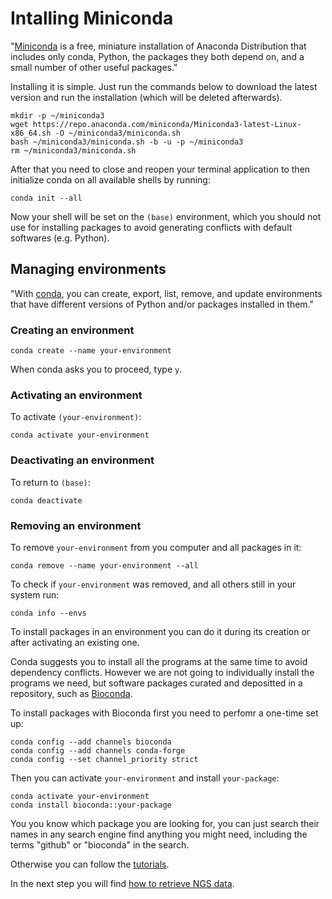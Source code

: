 # Intalling Miniconda

"[Miniconda](https://www.anaconda.com/docs/getting-started/miniconda/main) is a free, miniature installation of Anaconda Distribution that includes only conda, Python, the packages they both depend on, and a small number of other useful packages."

Installing it is simple. Just run the commands below to download the latest version and run the installation (which will be deleted afterwards).

```
mkdir -p ~/miniconda3
wget https://repo.anaconda.com/miniconda/Miniconda3-latest-Linux-x86_64.sh -O ~/miniconda3/miniconda.sh
bash ~/miniconda3/miniconda.sh -b -u -p ~/miniconda3
rm ~/miniconda3/miniconda.sh
```

After that you need to close and reopen your terminal application to then initialize conda on all available shells by running:

```
conda init --all
```

Now your shell will be set on the `(base)` environment, which you should not use for installing packages to avoid generating conflicts with default softwares (e.g. Python).

## Managing environments

"With [conda](https://docs.conda.io/projects/conda/en/latest/user-guide/tasks/manage-environments.html), you can create, export, list, remove, and update environments that have different versions of Python and/or packages installed in them."

### Creating an environment

```
conda create --name your-environment
```

When conda asks you to proceed, type `y`.

### Activating an environment

To activate `(your-environment)`:

```
conda activate your-environment
```

### Deactivating an environment

To return to `(base)`:

```
conda deactivate
```

### Removing an environment

To remove `your-environment` from you computer and all packages in it: 

```
conda remove --name your-environment --all
```

To check if `your-environment` was removed, and all others still in your system run:

```
conda info --envs
```

To install packages in an environment you can do it during its creation or after activating an existing one.

Conda suggests you to install all the programs at the same time to avoid dependency conflicts. However we are not going to individually install the programs we need, but software packages curated and depositted in a repository, such as [Bioconda](https://bioconda.github.io/).

To install packages with Bioconda first you need to perfomr a one-time set up:

```
conda config --add channels bioconda
conda config --add channels conda-forge
conda config --set channel_priority strict
```

Then you can activate `your-environment` and install `your-package`:

```
conda activate your-environment
conda install bioconda::your-package
```

You you know which package you are looking for, you can just search their names in any search engine find anything you might need, including the terms "github" or "bioconda" in the search.

Otherwise you can follow the [tutorials](https://github.com/depaulats/MARRIO_genomics/blob/main/tutorials.md).

In the next step you will find [how to retrieve NGS data](https://github.com/depaulats/MARRIO_genomics/blob/main/seq_dump.md).
